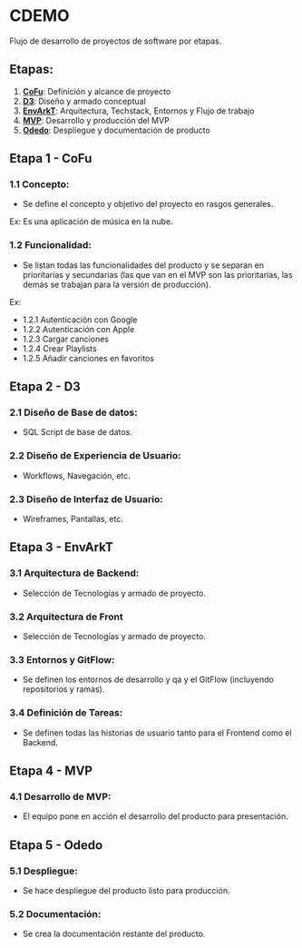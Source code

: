 # CDEMO
Flujo de desarrollo de proyectos de software por etapas.

## Etapas:
1. **[CoFu](#etapa-1---cofu)**: Definición y alcance de proyecto
2. **[D3](#etapa-2---d3)**: Diseño y armado conceptual
3. **[EnvArkT](#etapa-3---envarkt)**: Arquitectura, Techstack, Entornos y Flujo de trabajo
4. **[MVP](#etapa-4---mvp)**: Desarrollo y producción del MVP
5. **[Odedo](#etapa-5---odedo)**: Despliegue y documentación de producto

## Etapa 1 - CoFu

### 1.1 Concepto:

  - Se define el concepto y objetivo del proyecto en rasgos generales.

Ex: Es una aplicación de música en la nube.

### 1.2 Funcionalidad:

  - Se listan todas las funcionalidades del producto y se separan en prioritarias y 
  secundarias (las que van en el MVP son las prioritarias, las demás se trabajan para
  la versión de producción).

Ex:
  - 1.2.1 Autenticación con Google
  - 1.2.2 Autenticación con Apple
  - 1.2.3 Cargar canciones
  - 1.2.4 Crear Playlists
  - 1.2.5 Añadir canciones en favoritos

## Etapa 2 - D3

### 2.1 Diseño de Base de datos:

  - SQL Script de base de datos.

### 2.2 Diseño de Experiencia de Usuario:

  - Workflows, Navegación, etc.

### 2.3 Diseño de Interfaz de Usuario:

  - Wireframes, Pantallas, etc.

## Etapa 3 - EnvArkT

### 3.1 Arquitectura de Backend:

  - Selección de Tecnologías y armado de proyecto.

### 3.2 Arquitectura de Front

  - Selección de Tecnologías y armado de proyecto.

### 3.3 Entornos y GitFlow:

  - Se definen los entornos de desarrollo y qa y el GitFlow (incluyendo repositorios
  y ramas).

### 3.4 Definición de Tareas:

  - Se definen todas las historias de usuario tanto para el Frontend como el Backend.

## Etapa 4 - MVP 

### 4.1 Desarrollo de MVP: 

  - El equipo pone en acción el desarrollo del producto para presentación.

## Etapa 5 - Odedo

### 5.1 Despliegue: 

  - Se hace despliegue del producto listo para producción.

### 5.2 Documentación:

  - Se crea la documentación restante del producto.
